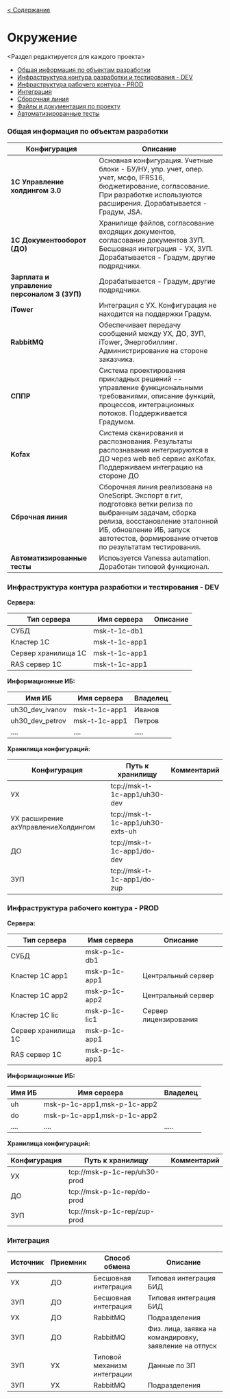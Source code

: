 
[< Содержание](/README.md)
# Окружение
<Раздел редактируется для каждого проекта>
* [Общая информация по объектам разработки](#общая-информация-по-объектам-разработки)
* [Инфраструктура контура разработки и тестирования - DEV](#инфраструктура-dev)
* [Инфраструктура рабочего контура - PROD](#инфраструктура-prod)
* [Интеграция](#интеграция)
* [Сборочная линия](/)
* [Файлы и документация по проекту](/)
* [Автоматизированные тесты](/)


### Общая информация по объектам разработки
<a id="markdown-общая-информация-по-объектам-разработки" name="общая-информация-по-объектам-разработки"></a>

| Конфигурация                     | Описание                                                     |
| -------------------------------- | ------------------------------------------------------------ |
| **1С Управление холдингом 3.0** | Основная конфигурация. Учетные блоки - БУ/НУ, упр. учет, опер. учет, мсфо, IFRS16, бюджетирование, согласование.  При разработке используются расширения. Дорабатывается - Градум, JSA. |
| **1С Документооборот (ДО)**                           | Хранилище файлов, согласование входящих документов, согласование документов ЗУП. Бесшовная интеграция - УХ, ЗУП. Дорабатывается - Градум, другие подрядчики. |
| **Зарплата и управление персоналом 3 (ЗУП)**                       | Дорабатывается - Градум, другие подрядчики. |
| **iTower**                          | Интеграция с УХ. Конфигурация не находится на поддержки Градум. |
| **RabbitMQ**                          | Обеспечивает передачу сообщений между УХ, ДО, ЗУП, iTower, Энергобиллинг. Администрирование на стороне заказчика.|
| **СППР**                         | Система проектирования прикладных решений -- управление функциональными требованиями, описание функций, процессов, интеграционных потоков. Поддерживается Градумом. |
| **Kofax**                         | Система сканирования и распознования. Результаты распознавания интегрируются в ДО через web веб сервис axKofax. Поддерживаем интеграцию на стороне ДО |
| **Сброчная линия**                         | Сборочная линия реализована на OneScript. Экспорт в гит, подготовка ветки релиза по выбранным задачам, сборка релиза, восстановление эталонной ИБ, обновление ИБ, запуск автотестов, формирование отчетов по результатам тестирования. |
| **Автоматизированные тесты**                         | Испоьзуется Vanessa autamation. Доработан типовой функционал. |


### Инфраструктура контура разработки и тестирования - DEV
<a id="markdown-инфраструктура-dev" name="инфраструктура-dev"></a>

**Сервера:**

| Тип сервера     | Имя сервера                |  Описание                                       |
| --------------- | -------------------------- | ----------------------------------------------- |
| СУБД | msk-t-1c-db1 | |
| Кластер 1С | msk-t-1c-app1 | |
| Сервер хранилища 1С | msk-t-1c-app1 | |
| RAS сервер 1С | msk-t-1c-app1 | |

**Информационные ИБ:**

| Имя ИБ          | Имя сервера                |  Владелец           |
| --------------- | -------------------------- | ------------------- |
| uh30_dev_ivanov | msk-t-1c-app1 | Иванов |
| uh30_dev_petrov | msk-t-1c-app1 | Петров |
| .... | .... | ..... |

**Хранилища конфигураций:**

| Конфигурация          | Путь к хранилищу     |  Комментарий           |
| --------------- | -------------------------- | ------------------- |
| УХ | tcp://msk-t-1c-app1/uh30-dev |  |
| УХ расширение ахУправлениеХолдингом| tcp://msk-t-1c-app1/uh30-exts-uh |  |
| ДО | tcp://msk-t-1c-app1/do-dev  |  |
| ЗУП | tcp://msk-t-1c-app1/do-zup  |  |

### Инфраструктура рабочего контура - PROD
<a id="markdown-инфраструктура-prod" name="инфраструктура-prod"></a>

**Сервера:**

| Тип сервера     | Имя сервера                |  Описание                                       |
| --------------- | -------------------------- | ----------------------------------------------- |
| СУБД | msk-p-1c-db1 | |
| Кластер 1С app1 | msk-p-1c-app1 | Центральный сервер | 
| Кластер 1С app2 | msk-p-1c-app2 | Центральный сервер | 
| Кластер 1С lic | msk-p-1c-lic1 | Сервер лицензирования | 
| Сервер хранилища 1С | msk-p-1c-app1 | |
| RAS сервер 1С | msk-p-1c-app1 | |

**Информационные ИБ:**

| Имя ИБ          | Имя сервера                |  Владелец           |
| --------------- | -------------------------- | ------------------- |
| uh | msk-p-1c-app1,msk-p-1c-app2 |  |
| do | msk-p-1c-app1,msk-p-1c-app2  |  |
| .... | .... | ..... |

**Хранилища конфигураций:**

| Конфигурация          | Путь к хранилищу     |  Комментарий           |
| --------------- | -------------------------- | ------------------- |
| УХ | tcp://msk-p-1c-rep/uh30-prod |  |
| ДО | tcp://msk-p-1c-rep/do-prod  |  |
| ЗУП | tcp://msk-p-1c-rep/zup-prod  |  |


### Интеграция
<a id="markdown-интеграция" name="интеграция"></a>


|  Источник        | Приемник     |  Способ обмена           |  Описание |
| --------------- | -------------------------- | ------------------- | ---------------- |
| УХ  | ДО | Бесшовная интеграция | Типовая интеграция БИД |
| ЗУП | ДО | Бесшовная интеграция | Типовая интеграция БИД |
| УХ  | ДО | RabbitMQ | Подразделения |
| ЗУП  | ДО | RabbitMQ | Физ. лица, заявка на командировку, заявление на отпуск |
| ЗУП  | УХ | Типовой механизм интеграции | Данные по ЗП |
| ЗУП  | УХ | RabbitMQ | Подразделения|